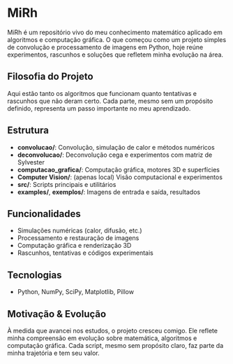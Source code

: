 # MiRh

MiRh é um repositório vivo do meu conhecimento matemático aplicado em algoritmos e computação gráfica. O que começou como um projeto simples de convolução e processamento de imagens em Python, hoje reúne experimentos, rascunhos e soluções que refletem minha evolução na área.

## Filosofia do Projeto

Aqui estão tanto os algoritmos que funcionam quanto tentativas e rascunhos que não deram certo. Cada parte, mesmo sem um propósito definido, representa um passo importante no meu aprendizado.

## Estrutura

- **convolucao/**: Convolução, simulação de calor e métodos numéricos
- **deconvolucao/**: Deconvolução cega e experimentos com matriz de Sylvester
- **computacao_grafica/**: Computação gráfica, motores 3D e superfícies
- **Computer Vision/**: (apenas local) Visão computacional e experimentos
- **src/**: Scripts principais e utilitários
- **examples/**, **exemplos/**: Imagens de entrada e saída, resultados

## Funcionalidades

- Simulações numéricas (calor, difusão, etc.)
- Processamento e restauração de imagens
- Computação gráfica e renderização 3D
- Rascunhos, tentativas e códigos experimentais

## Tecnologias

- Python, NumPy, SciPy, Matplotlib, Pillow

## Motivação & Evolução

À medida que avancei nos estudos, o projeto cresceu comigo. Ele reflete minha compreensão em evolução sobre matemática, algoritmos e computação gráfica. Cada script, mesmo sem propósito claro, faz parte da minha trajetória e tem seu valor. 